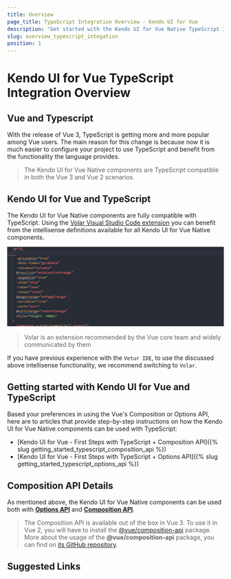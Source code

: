 ```yaml
---
title: Overview
page_title: TypeScript Integration Overview - Kendo UI for Vue
description: "Get started with the Kendo UI for Vue Native TypeScript Integration and learn how to configure and use the benefits the language provides."
slug: overview_typescript_integation
position: 1
---
```


# Kendo UI for Vue TypeScript Integration Overview

## Vue and Typescript

With the release of Vue 3, TypeScript is getting more and more popular among Vue users. The main reason for this change is because now it is much easier to configure your project to use TypeScript and benefit from the functionality the language provides. 

> The Kendo UI for Vue Native components are TypeScript compatible in both the Vue 3 and Vue 2 scenarios. 

<div data-component="StartFreeTrialSection"></div>

## Kendo UI for Vue and TypeScript

The Kendo UI for Vue Native components are fully compatible with TypeScript. Using the [Volar Visual Studio Code extension](https://marketplace.visualstudio.com/items?itemName=johnsoncodehk.volar) you can benefit from the intellisense definitions available for all Kendo UI for Vue Native components. 

![Volar VS Code extension](./images/volar.gif)

> Volar is an extension recommended by the Vue core team and widely communicated by them

If you have previous experience with the `Vetur IDE`, to use the discussed above intellisense functionality, we recommend switching to `Vоlar`.


## Getting started with Kendo UI for Vue and TypeScript

Based your preferences in using the Vue's Composition or Options API, here are to articles that provide step-by-step instructions on how the Kendo UI for Vue Native components can be used with TypeScript:

* [Kendo UI for Vue - First Steps with TypeScript + Composition API]({% slug getting_started_typescript_composition_api %})
* [Kendo UI for Vue - First Steps with TypeScript + Options API]({% slug getting_started_typescript_options_api %})

## Composition API Details

As mentioned above, the Kendo UI for Vue Native components can be used both with **[Options API](https://vuejs.org/guide/introduction.html#options-api)** and **[Composition API](https://vuejs.org/guide/introduction.html#composition-api)**. 

> The Composition API is available out of the box in Vue 3. To use it in Vue 2, you will have to install the [@vue/composition-api](https://www.npmjs.com/package/@vue/composition-api) package. More about the usage of the **@vue/composition-api** package, you can find on [its GitHub repository](https://github.com/vuejs/composition-api).  

## Suggested Links




